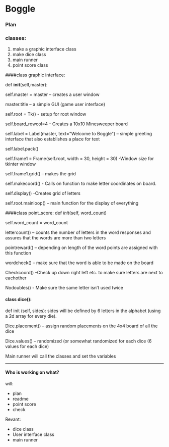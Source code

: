 
# Boggle
### Plan
### classes:

1. make a graphic interface class
2. make dice class 
3. main runner 
4. point score class 

####class graphic interface:

def __init__(self,master):

self.master = master – creates a user window

master.title – a simple GUI (game user interface)

self.root = Tk() - setup for root window

self.board_rowcol=4 - Creates a 10x10 Minesweeper board

self.label = Label(master, text="Welcome to Boggle") – simple greeting interface that also establishes a place for text

self.label.pack()

self.frame1 = Frame(self.root, width = 30, height = 30) -Window size for tkinter window

self.frame1.grid() – makes the grid

self.makecoord() - Calls on function to make letter coordinates on board. 

self.display() -Creates grid of letters  

self.root.mainloop() – main function for the display of everything 
    
####class point_score:
def _init_(self, word_count)

self.word_count = word_count

lettercount() – counts the number of letters in the word responses and assures that the words are more than two letters

pointreward() – depending on length of the word points are assigned with this function

wordcheck() – make sure that the word is able to be made on the board 

Checkcoord() -Check up down right left etc. to make sure letters are next to eachother 

Nodoubles() - Make sure the same letter isn’t used twice

#### class dice():  
def init (self, sides):
sides will be defined by 6 letters in the alphabet (using a 2d array for every die). 

Dice.placement() – assign random placements on the 4x4 board of all the dice

Dice.values() – randomized (or somewhat randomized for each dice (6 values for each dice) 


Main runner will call the classes and set the variables

_________________________________________________________________________________________________________________________

#### Who is working on what?
will:

* plan 
* readme 
* point score
* check 

Revant: 

* dice class 
* User interface class 
* main runner










